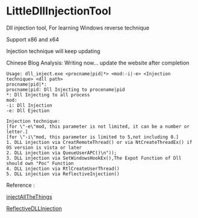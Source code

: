 # LittleDllInjectionTool
Dll injection tool, For learning Windows reverse technique

Support x86 and x64

Injection technique will keep updating

Chinese Blog Analysis: Writing now... update the website after completion

	Usage: dll_inject.exe <procname|pid|*> <mod:-i|-e> <Injection technique> <dll path>
	procname|pid|*:
  	procname|pid: Dll Injecting to procename|pid
	*: Dll Injecting to all process
	mod:
	-i: Dll Injection
	-e: Dll Ejection

	Injection technique:
	[for \"-e\"mod, this parameter is not limited, it can be a number or letter.]
	[for \"-i\"mod, this parameter is limited to 5,not including 0.]
	1. DLL injection via CreatRemoteThread() or via NtCreateThreadEx() if OS version is vista or later
	2. DLL injection via QueueUserAPC()\n"));
	3. DLL injection via SetWindowsHookEx(),The Expot Function of Dll should own "Poc" Function
	4. DLL injection via RtlCreateUserThread()
	5. DLL injection via ReflectiveInjection()
  
  Reference :
  
  [injectAllTheThings](https://github.com/DanielRTeixeira/injectAllTheThings)
  
  [ReflectiveDLLInjection](https://github.com/stephenfewer/ReflectiveDLLInjection)
  
